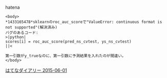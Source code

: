 
hatena

```
<body>
*1433165478*sklearnのroc_auc_scoreで"ValueError: continuous format is not supported"(解決済み)
バグのあるコード:
>|python|
scores[i] = roc_auc_score(pred_ns_cvtest, ys_ns_cvtest) 
||<

第一引数がy_trueなのに、第一引数に予測結果を入れたのが間違い。
</body>
```


[はてなダイアリー 2015-06-01](https://nishiohirokazu.hatenadiary.org/archive/2015/06/01)